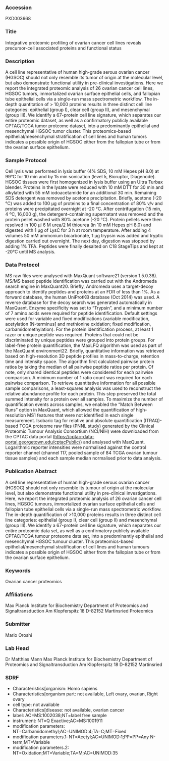 ### Accession
PXD003668

### Title
Integrative proteomic profiling of ovarian cancer cell lines reveals precursor-cell associated proteins and functional status

### Description
A cell line representative of human high-grade serous ovarian cancer (HGSOC) should not only resemble its tumor of origin at the molecular level, but also demonstrate functional utility in pre-clinical investigations. Here we report the integrated proteomic analysis of 26 ovarian cancer cell lines, HGSOC tumors, immortalized ovarian surface epithelial cells, and fallopian tube epithelial cells via a single-run mass spectrometric workflow. The in-depth quantitation of > 10,000 proteins results in three distinct cell line categories: epithelial (group I), clear cell (group II), and mesenchymal (group III). We identify a 67-protein cell line signature, which separates our entire proteomic dataset, as well as a confirmatory publicly available CPTAC/TCGA tumor proteome dataset, into a predominantly epithelial and mesenchymal HGSOC tumor cluster. This proteomics-based epithelial/mesenchymal stratification of cell lines and human tumors indicates a possible origin of HGSOC either from the fallopian tube or from the ovarian surface epithelium.

### Sample Protocol
Cell lysis was performed in lysis buffer (4% SDS, 10 mM Hepes pH 8.0) at 99°C for 10 min and by 15 min sonication (level 5, Bioruptor, Diagenode). HGSOC tissues were first homogenized in lysis buffer using an Ultra Turbax blender. Proteins in the lysate were reduced with 10 mM DTT for 30 min and alkylated with 55 mM iodoacetamide for an additional 30 min. Remaining SDS detergent was removed by acetone precipitation. Briefly, acetone (-20 °C) was added to 100 μg of proteins to a final concentration of 80% v/v and proteins were precipitated overnight at -20 °C. After centrifugation (15 min, 4 ºC, 16,000 g), the detergent-containing supernatant was removed and the protein pellet washed with 80% acetone (-20 °C). Protein pellets were then resolved in 100 μl 6 M urea/2 M thiourea (in 10 mM Hepes pH 8.0) and digested with 1 μg of LysC for 3 h at room temperature. After adding 4 volumes 50 mM ammonium bicarbonate, 1 μg trypsin was added and tryptic digestion carried out overnight. The next day, digestion was stopped by adding 1% TFA. Peptides were finally desalted on C18 StageTips and kept at -20°C until MS analysis.

### Data Protocol
MS raw files were analysed with MaxQuant software21 (version 1.5.0.38). MS/MS based peptide identification was carried out with the Andromeda search engine in MaxQuant20. Briefly, Andromeda uses a target-decoy approach to identify peptides and proteins at an FDR of less than 1%. As a forward database, the human UniProtKB database (Oct 2014) was used. A reverse database for the decoy search was generated automatically in MaxQuant. Enzyme specificity was set to “Trypsin”, and a minimum number of 7 amino acids were required for peptide identification. Default settings were used for variable and fixed modifications (variable modification, acetylation [N-terminus] and methionine oxidation; fixed modification, carbamidomethylation). For the protein identification process, at least 1 razor or unique peptide was required. Proteins that could not be discriminated by unique peptides were grouped into protein groups. For label-free protein quantification, the MaxLFQ algorithm was used as part of the MaxQuant environment22. Briefly, quantitative information was retrieved based on high-resolution 3D peptide profiles in mass-to-charge, retention time and intensity space. The algorithm first calculated pairwise protein ratios by taking the median of all pairwise peptide ratios per protein. Of note, only shared identical peptides were considered for each pairwise comparison. A minimum number of 1 ratio count was required for each pairwise comparison. To retrieve quantitative information for all possible sample comparisons, a least-squares analysis was used to reconstruct the relative abundance profile for each protein. This step preserved the total summed intensity for a protein over all samples. To maximize the number of quantification events across samples, we enabled the “Match Between Runs” option in MaxQuant, which allowed the quantification of high-resolution MS1 features that were not identified in each single measurement.  Isobaric tag for relative and absolute quantification (ITRAQ)-based TCGA proteome raw files (PNNL study) generated by the Clinical Proteomic Tumour Analysis Consortium (NCI/NIH) were downloaded from the CPTAC data portal (https://cptac-data-portal.georgetown.edu/cptacPublic/) and analysed with MaxQuant. Logarithmic reporter intensities were normalised against the control reporter channel (channel 117, pooled sample of 84 TCGA ovarian tumour tissue samples) and each sample median normalised prior to data analysis.

### Publication Abstract
A cell line representative of human high-grade serous ovarian cancer (HGSOC) should not only resemble its tumour of origin at the molecular level, but also demonstrate functional utility in pre-clinical investigations. Here, we report the integrated proteomic analysis of 26 ovarian cancer cell lines, HGSOC tumours, immortalized ovarian surface epithelial cells and fallopian tube epithelial cells via a single-run mass spectrometric workflow. The in-depth quantification of &gt;10,000 proteins results in three distinct cell line categories: epithelial (group I), clear cell (group II) and mesenchymal (group III). We identify a 67-protein cell line signature, which separates our entire proteomic data set, as well as a confirmatory publicly available CPTAC/TCGA tumour proteome data set, into a predominantly epithelial and mesenchymal HGSOC tumour cluster. This proteomics-based epithelial/mesenchymal stratification of cell lines and human tumours indicates a possible origin of HGSOC either from the fallopian tube or from the ovarian surface epithelium.

### Keywords
Ovarian cancer proteomics

### Affiliations
Max Planck Institute for Biochemistry Department of Proteomics and Signaltransduction Am Klopferspitz 18 D-82152 Martinsried
Proteomics

### Submitter
Mario Oroshi

### Lab Head
Dr Matthias Mann
Max Planck Institute for Biochemistry Department of Proteomics and Signaltransduction Am Klopferspitz 18 D-82152 Martinsried


### SDRF
- Characteristics[organism: Homo sapiens
- Characteristics[organism part: not available, Left ovary, ovarian, Right ovary
- cell type: not available
- Characteristics[disease: not available, ovarian cancer
- label: AC=MS:1002038;NT=label free sample
- instrument: NT=Q Exactive;AC=MS:1001911
- modification parameters: NT=Carbamidomethyl;AC=UNIMOD:4;TA=C;MT=Fixed
- modification parameters.1: NT=Acetyl;AC=UNIMOD:1;PP=PP=Any N-term;MT=Variable
- modification parameters.2: NT=Oxidation;MT=Variable;TA=M;AC=UNIMOD:35

